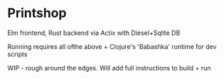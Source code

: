 # Printshop
Elm frontend, Rust backend via Actix with Diesel+Sqlite DB

Running requires all ofthe above + Clojure's 'Babashka' runtime for dev scripts

WIP - rough around the edges. Will add full instructions to build + run 
